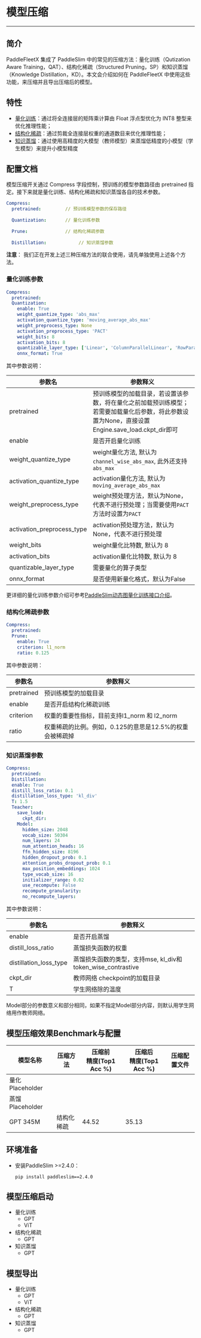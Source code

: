 # 模型压缩

------------------------------------------------------------------------------------------

## **简介**

PaddleFleetX 集成了 PaddleSlim 中的常见的压缩方法：量化训练（Qutization Aware Training，QAT）、结构化稀疏（Structured Pruning，SP）和知识蒸馏（Knowledge Distillation，KD）。本文会介绍如何在 PaddleFleetX 中使用这些功能，来压缩并且导出压缩后的模型。

## **特性**

- <a href=https://github.com/PaddlePaddle/PaddleSlim/tree/release/2.4/demo/dygraph/quant>量化训练</a>：通过将全连接层的矩阵乘计算由 Float 浮点型优化为 INT8 整型来优化推理性能；
- <a href=https://github.com/PaddlePaddle/PaddleSlim/tree/release/2.4/demo/dygraph/pruning>结构化稀疏</a>：通过剪裁全连接层权重的通道数目来优化推理性能；
- <a href=#知识蒸馏>知识蒸馏</a>：通过使用高精度的大模型（教师模型）来蒸馏低精度的小模型（学生模型）来提升小模型精度

## **配置文档**

模型压缩开关通过 Compress 字段控制，预训练的模型参数路径由 pretrained 指定。接下来就是量化训练、结构化稀疏和知识蒸馏各自的技术参数。

```yaml
Compress:
  pretrained:         // 预训练模型参数的保存路径
  
  Quantization:       // 量化训练参数
    
  Prune:              // 结构化稀疏参数
  
  Distillation:            // 知识蒸馏参数

```

**注意**： 我们正在开发上述三种压缩方法的联合使用，请先单独使用上述各个方法。

### **量化训练参数**

```yaml
Compress:
  pretrained:
  Quantization:
    enable: True
    weight_quantize_type: 'abs_max'
    activation_quantize_type: 'moving_average_abs_max'
    weight_preprocess_type: None
    activation_preprocess_type: 'PACT'
    weight_bits: 8
    activation_bits: 8
    quantizable_layer_type: ['Linear', 'ColumnParallelLinear', 'RowParallelLinear']
    onnx_format: True
```

其中参数说明：

| **参数名**                   | **参数释义**                              |
|-----------------------------|-----------------------------------------|
| pretrained                  | 预训练模型的加载目录，若设置该参数，将在量化之前加载预训练模型；若需要加载量化后参数，将此参数设置为None，直接设置Engine.save_load.ckpt_dir即可       |
| enable                      | 是否开启量化训练                           |
| weight_quantize_type        | weight量化方法, 默认为`channel_wise_abs_max`, 此外还支持`abs_max` |
| activation_quantize_type    | activation量化方法, 默认为`moving_average_abs_max`               |
| weight_preprocess_type      | weight预处理方法，默认为None，代表不进行预处理；当需要使用`PACT`方法时设置为`PACT` |
| activation_preprocess_type  | activation预处理方法，默认为None，代表不进行预处理                   |
| weight_bits                 | weight量化比特数, 默认为 8                                        |
| activation_bits             | activation量化比特数, 默认为 8                                    |
| quantizable_layer_type      | 需要量化的算子类型                                                |
| onnx_format                 | 是否使用新量化格式，默认为False                                     |

更详细的量化训练参数介绍可参考[PaddleSlim动态图量化训练接口介绍](https://github.com/PaddlePaddle/PaddleSlim/blob/develop/docs/zh_cn/api_cn/dygraph/quanter/qat.rst)。


### **结构化稀疏参数**

```yaml
Compress:
  pretrained:
  Prune:
    enable: True
    criterion: l1_norm
    ratio: 0.125
```

其中参数说明：

| **参数名**                   | **参数释义**                              |
|-----------------------------|-----------------------------------------|
| pretrained                  | 预训练模型的加载目录       |
| enable                      | 是否开启结构化稀疏训练                           |
| criterion    | 权重的重要性指标，目前支持l1_norm 和 l2_norm|
| ratio      | 权重稀疏的比例。例如，0.125的意思是12.5%的权重会被稀疏掉 |


### **知识蒸馏参数**

```yaml
Compress:
  pretrained:
  Distillation:
  enable: True
  distill_loss_ratio: 0.1 
  distillation_loss_type: 'kl_div'
  T: 1.5
  Teacher:
    save_load:
      ckpt_dir: 
    Model:
      hidden_size: 2048
      vocab_size: 50304
      num_layers: 24
      num_attention_heads: 16 
      ffn_hidden_size: 8196
      hidden_dropout_prob: 0.1
      attention_probs_dropout_prob: 0.1
      max_position_embeddings: 1024
      type_vocab_size: 16
      initializer_range: 0.02
      use_recompute: False 
      recompute_granularity:
      no_recompute_layers:
```

其中参数说明：

| **参数名**             | **参数释义**                                                |
| ---------------------- | ----------------------------------------------------------- |
| enable                 | 是否开启蒸馏                                                |
| distill_loss_ratio     | 蒸馏损失函数的权重                                          |
| distillation_loss_type | 蒸馏损失函数的类型，支持mse, kl_div和token_wise_contrastive |
| ckpt_dir               | 教师网络 checkpoint的加载目录                               |
| T                      | 学生网络除的温度                                            |

Model部分的参数意义和部分相同，如果不指定Model部分内容，则默认用学生网络用作教师网络。
  

## **模型压缩效果Benchmark与配置**

| 模型名称| 压缩方法 | 压缩前<br/>精度(Top1 Acc %) | 压缩后<br/>精度(Top1 Acc %) | 压缩配置文件 |
| ----------------------------- | ----------------------------- |---------------------- | ---------------------- | ---------------- |
|   量化 Placeholder                   |                   |                   |             |  |
|   蒸馏 Placeholder                   |                   |                   |             |  |
|   GPT 345M                   |     结构化稀疏              |        44.52           |    35.13 |  | 


## **环境准备**

- 安装PaddleSlim >=2.4.0：

  ```shell
  pip install paddleslim==2.4.0
  ```

## **模型压缩启动**
* 量化训练
  * GPT
  * ViT
* 结构化稀疏
  * GPT
* 知识蒸馏
  * GPT


## **模型导出**

* 量化训练
  * GPT
  * ViT
* 结构化稀疏
  * GPT
* 知识蒸馏
  * GPT
